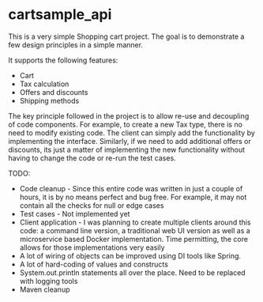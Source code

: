 # cartsample_api

This is a very simple Shopping cart project. The goal is to demonstrate a few design principles in a simple manner. 

It supports the following features:
- Cart
- Tax calculation
- Offers and discounts
- Shipping methods

The key principle followed in the project is to allow re-use and decoupling of code components. For example, to create a new Tax type, there is no need to modify existing code. The client can simply add the functionality by implementing the interface. Similarly, if we need to add additional offers or discounts, its just a matter of implementing the new functionality without having to change the code or re-run the test cases. 

TODO: 
- Code cleanup - Since this entire code was written in just a couple of hours, it is by no means perfect and bug free. For example, it may not contain all the checks for null or edge cases
- Test cases - Not implemented yet
- Client application - I was planning to create multiple clients around this code: a command line version, a traditional web UI version as well as a microservice based Docker implementation. Time permitting, the core allows for those implementations very easily
- A lot of wiring of objects can be improved using DI tools like Spring. 
- A lot of hard-coding of values and constructs 
- System.out.println statements all over the place. Need to be replaced with logging tools 
- Maven cleanup 
